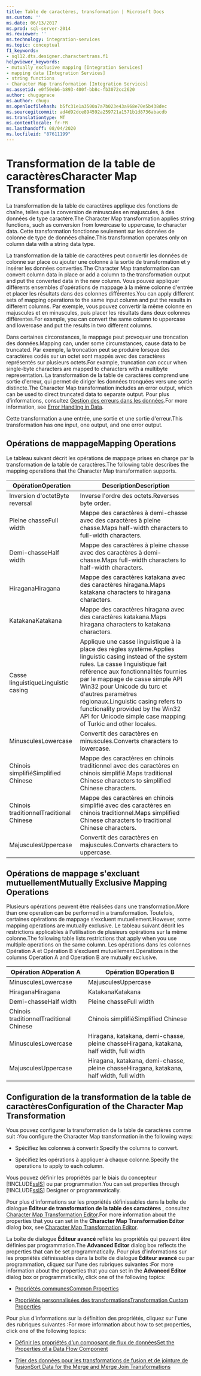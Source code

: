 ```yaml
---
title: Table de caractères, transformation | Microsoft Docs
ms.custom: ''
ms.date: 06/13/2017
ms.prod: sql-server-2014
ms.reviewer: ''
ms.technology: integration-services
ms.topic: conceptual
f1_keywords:
- sql12.dts.designer.charactertrans.f1
helpviewer_keywords:
- mutually exclusive mapping [Integration Services]
- mapping data [Integration Services]
- string functions
- Character Map transformation [Integration Services]
ms.assetid: e0f50eb6-b893-400f-bb8c-fb3072cc2620
author: chugugrace
ms.author: chugu
ms.openlocfilehash: b5fc31e1a3500a7a7b023e43a968e70e5b438dec
ms.sourcegitcommit: ad4d92dce894592a259721a1571b1d8736abacdb
ms.translationtype: MT
ms.contentlocale: fr-FR
ms.lasthandoff: 08/04/2020
ms.locfileid: "87611199"
---
```

# <a name="character-map-transformation"></a><span data-ttu-id="a5993-102">Transformation de la table de caractères</span><span class="sxs-lookup"><span data-stu-id="a5993-102">Character Map Transformation</span></span>
  <span data-ttu-id="a5993-103">La transformation de la table de caractères applique des fonctions de chaîne, telles que la conversion de minuscules en majuscules, à des données de type caractère.</span><span class="sxs-lookup"><span data-stu-id="a5993-103">The Character Map transformation applies string functions, such as conversion from lowercase to uppercase, to character data.</span></span> <span data-ttu-id="a5993-104">Cette transformation fonctionne seulement sur les données de colonne de type de données chaîne.</span><span class="sxs-lookup"><span data-stu-id="a5993-104">This transformation operates only on column data with a string data type.</span></span>  
  
 <span data-ttu-id="a5993-105">La transformation de la table de caractères peut convertir les données de colonne sur place ou ajouter une colonne à la sortie de transformation et y insérer les données converties.</span><span class="sxs-lookup"><span data-stu-id="a5993-105">The Character Map transformation can convert column data in place or add a column to the transformation output and put the converted data in the new column.</span></span> <span data-ttu-id="a5993-106">Vous pouvez appliquer différents ensembles d'opérations de mappage à la même colonne d'entrée et placer les résultats dans des colonnes différentes.</span><span class="sxs-lookup"><span data-stu-id="a5993-106">You can apply different sets of mapping operations to the same input column and put the results in different columns.</span></span> <span data-ttu-id="a5993-107">Par exemple, vous pouvez convertir la même colonne en majuscules et en minuscules, puis placer les résultats dans deux colonnes différentes.</span><span class="sxs-lookup"><span data-stu-id="a5993-107">For example, you can convert the same column to uppercase and lowercase and put the results in two different columns.</span></span>  
  
 <span data-ttu-id="a5993-108">Dans certaines circonstances, le mappage peut provoquer une troncation des données.</span><span class="sxs-lookup"><span data-stu-id="a5993-108">Mapping can, under some circumstances, cause data to be truncated.</span></span> <span data-ttu-id="a5993-109">Par exemple, la troncation peut se produire lorsque des caractères codés sur un octet sont mappés avec des caractères représentés sur plusieurs octets.</span><span class="sxs-lookup"><span data-stu-id="a5993-109">For example, truncation can occur when single-byte characters are mapped to characters with a multibyte representation.</span></span> <span data-ttu-id="a5993-110">La transformation de la table de caractères comprend une sortie d'erreur, qui permet de diriger les données tronquées vers une sortie distincte.</span><span class="sxs-lookup"><span data-stu-id="a5993-110">The Character Map transformation includes an error output, which can be used to direct truncated data to separate output.</span></span> <span data-ttu-id="a5993-111">Pour plus d’informations, consultez [Gestion des erreurs dans les données](../error-handling-in-data.md).</span><span class="sxs-lookup"><span data-stu-id="a5993-111">For more information, see [Error Handling in Data](../error-handling-in-data.md).</span></span>  
  
 <span data-ttu-id="a5993-112">Cette transformation a une entrée, une sortie et une sortie d'erreur.</span><span class="sxs-lookup"><span data-stu-id="a5993-112">This transformation has one input, one output, and one error output.</span></span>  
  
## <a name="mapping-operations"></a><span data-ttu-id="a5993-113">Opérations de mappage</span><span class="sxs-lookup"><span data-stu-id="a5993-113">Mapping Operations</span></span>  
 <span data-ttu-id="a5993-114">Le tableau suivant décrit les opérations de mappage prises en charge par la transformation de la table de caractères.</span><span class="sxs-lookup"><span data-stu-id="a5993-114">The following table describes the mapping operations that the Character Map transformation supports.</span></span>  
  
|<span data-ttu-id="a5993-115">Opération</span><span class="sxs-lookup"><span data-stu-id="a5993-115">Operation</span></span>|<span data-ttu-id="a5993-116">Description</span><span class="sxs-lookup"><span data-stu-id="a5993-116">Description</span></span>|  
|---------------|-----------------|  
|<span data-ttu-id="a5993-117">Inversion d'octet</span><span class="sxs-lookup"><span data-stu-id="a5993-117">Byte reversal</span></span>|<span data-ttu-id="a5993-118">Inverse l'ordre des octets.</span><span class="sxs-lookup"><span data-stu-id="a5993-118">Reverses byte order.</span></span>|  
|<span data-ttu-id="a5993-119">Pleine chasse</span><span class="sxs-lookup"><span data-stu-id="a5993-119">Full width</span></span>|<span data-ttu-id="a5993-120">Mappe des caractères à demi-chasse avec des caractères à pleine chasse.</span><span class="sxs-lookup"><span data-stu-id="a5993-120">Maps half-width characters to full-width characters.</span></span>|  
|<span data-ttu-id="a5993-121">Demi-chasse</span><span class="sxs-lookup"><span data-stu-id="a5993-121">Half width</span></span>|<span data-ttu-id="a5993-122">Mappe des caractères à pleine chasse avec des caractères à demi-chasse.</span><span class="sxs-lookup"><span data-stu-id="a5993-122">Maps full-width characters to half-width characters.</span></span>|  
|<span data-ttu-id="a5993-123">Hiragana</span><span class="sxs-lookup"><span data-stu-id="a5993-123">Hiragana</span></span>|<span data-ttu-id="a5993-124">Mappe des caractères katakana avec des caractères hiragana.</span><span class="sxs-lookup"><span data-stu-id="a5993-124">Maps katakana characters to hiragana characters.</span></span>|  
|<span data-ttu-id="a5993-125">Katakana</span><span class="sxs-lookup"><span data-stu-id="a5993-125">Katakana</span></span>|<span data-ttu-id="a5993-126">Mappe des caractères hiragana avec des caractères katakana.</span><span class="sxs-lookup"><span data-stu-id="a5993-126">Maps hiragana characters to katakana characters.</span></span>|  
|<span data-ttu-id="a5993-127">Casse linguistique</span><span class="sxs-lookup"><span data-stu-id="a5993-127">Linguistic casing</span></span>|<span data-ttu-id="a5993-128">Applique une casse linguistique à la place des règles système.</span><span class="sxs-lookup"><span data-stu-id="a5993-128">Applies linguistic casing instead of the system rules.</span></span> <span data-ttu-id="a5993-129">La casse linguistique fait référence aux fonctionnalités fournies par le mappage de casse simple API Win32 pour Unicode du turc et d'autres paramètres régionaux.</span><span class="sxs-lookup"><span data-stu-id="a5993-129">Linguistic casing refers to functionality provided by the Win32 API for Unicode simple case mapping of Turkic and other locales.</span></span>|  
|<span data-ttu-id="a5993-130">Minuscules</span><span class="sxs-lookup"><span data-stu-id="a5993-130">Lowercase</span></span>|<span data-ttu-id="a5993-131">Convertit des caractères en minuscules.</span><span class="sxs-lookup"><span data-stu-id="a5993-131">Converts characters to lowercase.</span></span>|  
|<span data-ttu-id="a5993-132">Chinois simplifié</span><span class="sxs-lookup"><span data-stu-id="a5993-132">Simplified Chinese</span></span>|<span data-ttu-id="a5993-133">Mappe des caractères en chinois traditionnel avec des caractères en chinois simplifié.</span><span class="sxs-lookup"><span data-stu-id="a5993-133">Maps traditional Chinese characters to simplified Chinese characters.</span></span>|  
|<span data-ttu-id="a5993-134">Chinois traditionnel</span><span class="sxs-lookup"><span data-stu-id="a5993-134">Traditional Chinese</span></span>|<span data-ttu-id="a5993-135">Mappe des caractères en chinois simplifié avec des caractères en chinois traditionnel.</span><span class="sxs-lookup"><span data-stu-id="a5993-135">Maps simplified Chinese characters to traditional Chinese characters.</span></span>|  
|<span data-ttu-id="a5993-136">Majuscules</span><span class="sxs-lookup"><span data-stu-id="a5993-136">Uppercase</span></span>|<span data-ttu-id="a5993-137">Convertit des caractères en majuscules.</span><span class="sxs-lookup"><span data-stu-id="a5993-137">Converts characters to uppercase.</span></span>|  
  
## <a name="mutually-exclusive-mapping-operations"></a><span data-ttu-id="a5993-138">Opérations de mappage s'excluant mutuellement</span><span class="sxs-lookup"><span data-stu-id="a5993-138">Mutually Exclusive Mapping Operations</span></span>  
 <span data-ttu-id="a5993-139">Plusieurs opérations peuvent être réalisées dans une transformation.</span><span class="sxs-lookup"><span data-stu-id="a5993-139">More than one operation can be performed in a transformation.</span></span> <span data-ttu-id="a5993-140">Toutefois, certaines opérations de mappage s'excluent mutuellement.</span><span class="sxs-lookup"><span data-stu-id="a5993-140">However, some mapping operations are mutually exclusive.</span></span> <span data-ttu-id="a5993-141">Le tableau suivant décrit les restrictions applicables à l'utilisation de plusieurs opérations sur la même colonne.</span><span class="sxs-lookup"><span data-stu-id="a5993-141">The following table lists restrictions that apply when you use multiple operations on the same column.</span></span> <span data-ttu-id="a5993-142">Les opérations dans les colonnes Opération A et Opération B s'excluent mutuellement.</span><span class="sxs-lookup"><span data-stu-id="a5993-142">Operations in the columns Operation A and Operation B are mutually exclusive.</span></span>  
  
|<span data-ttu-id="a5993-143">Opération A</span><span class="sxs-lookup"><span data-stu-id="a5993-143">Operation A</span></span>|<span data-ttu-id="a5993-144">Opération B</span><span class="sxs-lookup"><span data-stu-id="a5993-144">Operation B</span></span>|  
|-----------------|-----------------|  
|<span data-ttu-id="a5993-145">Minuscules</span><span class="sxs-lookup"><span data-stu-id="a5993-145">Lowercase</span></span>|<span data-ttu-id="a5993-146">Majuscules</span><span class="sxs-lookup"><span data-stu-id="a5993-146">Uppercase</span></span>|  
|<span data-ttu-id="a5993-147">Hiragana</span><span class="sxs-lookup"><span data-stu-id="a5993-147">Hiragana</span></span>|<span data-ttu-id="a5993-148">Katakana</span><span class="sxs-lookup"><span data-stu-id="a5993-148">Katakana</span></span>|  
|<span data-ttu-id="a5993-149">Demi-chasse</span><span class="sxs-lookup"><span data-stu-id="a5993-149">Half width</span></span>|<span data-ttu-id="a5993-150">Pleine chasse</span><span class="sxs-lookup"><span data-stu-id="a5993-150">Full width</span></span>|  
|<span data-ttu-id="a5993-151">Chinois traditionnel</span><span class="sxs-lookup"><span data-stu-id="a5993-151">Traditional Chinese</span></span>|<span data-ttu-id="a5993-152">Chinois simplifié</span><span class="sxs-lookup"><span data-stu-id="a5993-152">Simplified Chinese</span></span>|  
|<span data-ttu-id="a5993-153">Minuscules</span><span class="sxs-lookup"><span data-stu-id="a5993-153">Lowercase</span></span>|<span data-ttu-id="a5993-154">Hiragana, katakana, demi-chasse, pleine chasse</span><span class="sxs-lookup"><span data-stu-id="a5993-154">Hiragana, katakana, half width, full width</span></span>|  
|<span data-ttu-id="a5993-155">Majuscules</span><span class="sxs-lookup"><span data-stu-id="a5993-155">Uppercase</span></span>|<span data-ttu-id="a5993-156">Hiragana, katakana, demi-chasse, pleine chasse</span><span class="sxs-lookup"><span data-stu-id="a5993-156">Hiragana, katakana, half width, full width</span></span>|  
  
## <a name="configuration-of-the-character-map-transformation"></a><span data-ttu-id="a5993-157">Configuration de la transformation de la table de caractères</span><span class="sxs-lookup"><span data-stu-id="a5993-157">Configuration of the Character Map Transformation</span></span>  
 <span data-ttu-id="a5993-158">Vous pouvez configurer la transformation de la table de caractères comme suit :</span><span class="sxs-lookup"><span data-stu-id="a5993-158">You configure the Character Map transformation in the following ways:</span></span>  
  
-   <span data-ttu-id="a5993-159">Spécifiez les colonnes à convertir.</span><span class="sxs-lookup"><span data-stu-id="a5993-159">Specify the columns to convert.</span></span>  
  
-   <span data-ttu-id="a5993-160">Spécifiez les opérations à appliquer à chaque colonne.</span><span class="sxs-lookup"><span data-stu-id="a5993-160">Specify the operations to apply to each column.</span></span>  
  
 <span data-ttu-id="a5993-161">Vous pouvez définir les propriétés par le biais du concepteur [!INCLUDE[ssIS](../../../includes/ssis-md.md)] ou par programmation.</span><span class="sxs-lookup"><span data-stu-id="a5993-161">You can set properties through [!INCLUDE[ssIS](../../../includes/ssis-md.md)] Designer or programmatically.</span></span>  
  
 <span data-ttu-id="a5993-162">Pour plus d'informations sur les propriétés définissables dans la boîte de dialogue **Éditeur de transformation de la table des caractères** , consultez [Character Map Transformation Editor](../../character-map-transformation-editor.md).</span><span class="sxs-lookup"><span data-stu-id="a5993-162">For more information about the properties that you can set in the **Character Map Transformation Editor** dialog box, see [Character Map Transformation Editor](../../character-map-transformation-editor.md).</span></span>  
  
 <span data-ttu-id="a5993-163">La boîte de dialogue **Éditeur avancé** reflète les propriétés qui peuvent être définies par programmation.</span><span class="sxs-lookup"><span data-stu-id="a5993-163">The **Advanced Editor** dialog box reflects the properties that can be set programmatically.</span></span> <span data-ttu-id="a5993-164">Pour plus d'informations sur les propriétés définissables dans la boîte de dialogue **Éditeur avancé** ou par programmation, cliquez sur l'une des rubriques suivantes :</span><span class="sxs-lookup"><span data-stu-id="a5993-164">For more information about the properties that you can set in the **Advanced Editor** dialog box or programmatically, click one of the following topics:</span></span>  
  
-   [<span data-ttu-id="a5993-165">Propriétés communes</span><span class="sxs-lookup"><span data-stu-id="a5993-165">Common Properties</span></span>](../../common-properties.md)  
  
-   [<span data-ttu-id="a5993-166">Propriétés personnalisées des transformations</span><span class="sxs-lookup"><span data-stu-id="a5993-166">Transformation Custom Properties</span></span>](transformation-custom-properties.md)  
  
 <span data-ttu-id="a5993-167">Pour plus d'informations sur la définition des propriétés, cliquez sur l'une des rubriques suivantes :</span><span class="sxs-lookup"><span data-stu-id="a5993-167">For more information about how to set properties, click one of the following topics:</span></span>  
  
-   [<span data-ttu-id="a5993-168">Définir les propriétés d’un composant de flux de données</span><span class="sxs-lookup"><span data-stu-id="a5993-168">Set the Properties of a Data Flow Component</span></span>](../set-the-properties-of-a-data-flow-component.md)  
  
-   [<span data-ttu-id="a5993-169">Trier des données pour les transformations de fusion et de jointure de fusion</span><span class="sxs-lookup"><span data-stu-id="a5993-169">Sort Data for the Merge and Merge Join Transformations</span></span>](sort-data-for-the-merge-and-merge-join-transformations.md)  
  
  
